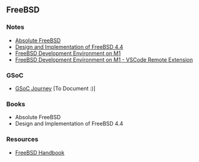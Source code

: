 ## FreeBSD

### Notes

- [Absolute FreeBSD](absfreebsd/index.md)
- [Design and Implementation of FreeBSD 4.4](implement/index.md)
- [FreeBSD Development Environment on M1](freebsd_m1)
- [FreeBSD Development Environment on M1 - VSCode Remote Extension](freebsd_m1_vscode)

### GSoC

- [GSoC Journey](gsoc/index.md) [To Document :)]

### Books

- Absolute FreeBSD
- Design and Implementation of FreeBSD 4.4

### Resources

- [FreeBSD Handbook](https://docs.freebsd.org/en/books/handbook/)